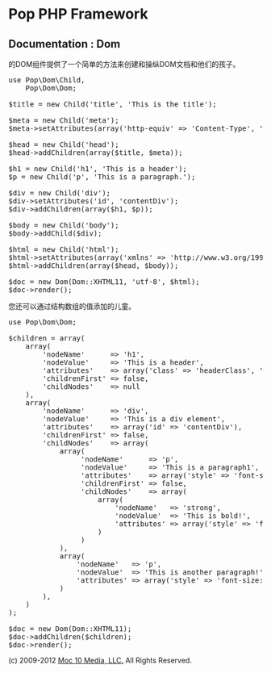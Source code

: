 Pop PHP Framework
=================

Documentation : Dom
-------------------

的DOM组件提供了一个简单的方法来创建和操纵DOM文档和他们的孩子。

<pre>
use Pop\Dom\Child,
    Pop\Dom\Dom;

$title = new Child('title', 'This is the title');

$meta = new Child('meta');
$meta->setAttributes(array('http-equiv' => 'Content-Type', 'content' => 'text/html; charset=utf-8'));

$head = new Child('head');
$head->addChildren(array($title, $meta));

$h1 = new Child('h1', 'This is a header');
$p = new Child('p', 'This is a paragraph.');

$div = new Child('div');
$div->setAttributes('id', 'contentDiv');
$div->addChildren(array($h1, $p));

$body = new Child('body');
$body->addChild($div);

$html = new Child('html');
$html->setAttributes(array('xmlns' => 'http://www.w3.org/1999/xhtml', 'xml:lang' => 'en'));
$html->addChildren(array($head, $body));

$doc = new Dom(Dom::XHTML11, 'utf-8', $html);
$doc->render();
</pre>

您还可以通过结构数组的值添加的儿童。

<pre>
use Pop\Dom\Dom;

$children = array(
    array(
        'nodeName'      => 'h1',
        'nodeValue'     => 'This is a header',
        'attributes'    => array('class' => 'headerClass', 'style' => 'font-size: 3.0em;'),
        'childrenFirst' => false,
        'childNodes'    => null
    ),
    array(
        'nodeName'      => 'div',
        'nodeValue'     => 'This is a div element',
        'attributes'    => array('id' => 'contentDiv'),
        'childrenFirst' => false,
        'childNodes'    => array(
            array(
                 'nodeName'      => 'p',
                 'nodeValue'     => 'This is a paragraph1',
                 'attributes'    => array('style' => 'font-size: 0.9em;'),
                 'childrenFirst' => false,
                 'childNodes'    => array(
                     array(
                         'nodeName'   => 'strong',
                         'nodeValue'  => 'This is bold!',
                         'attributes' => array('style' => 'font-size: 1.2em;')
                     )
                 )
            ),
            array(
                'nodeName'   => 'p',
                'nodeValue'  => 'This is another paragraph!',
                'attributes' => array('style' => 'font-size: 0.9em;')
            )
        ),
    )
);

$doc = new Dom(Dom::XHTML11);
$doc->addChildren($children);
$doc->render();
</pre>

(c) 2009-2012 [Moc 10 Media, LLC.](http://www.moc10media.com) All Rights Reserved.
